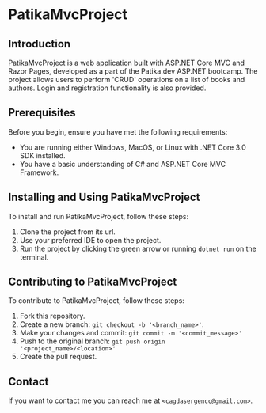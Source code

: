 # PatikaMvcProject

## Introduction

PatikaMvcProject is a web application built with ASP.NET Core MVC and Razor Pages, developed as a part of the Patika.dev ASP.NET bootcamp. The project allows users to perform 'CRUD' operations on a list of books and authors. Login and registration functionality is also provided.

## Prerequisites

Before you begin, ensure you have met the following requirements:

* You are running either Windows, MacOS, or Linux with .NET Core 3.0 SDK installed.
* You have a basic understanding of C# and ASP.NET Core MVC Framework.

## Installing and Using PatikaMvcProject

To install and run PatikaMvcProject, follow these steps:

1. Clone the project from its url.
2. Use your preferred IDE to open the project.
3. Run the project by clicking the green arrow or running `dotnet run` on the terminal.

## Contributing to PatikaMvcProject

To contribute to PatikaMvcProject, follow these steps:

1. Fork this repository.
2. Create a new branch: `git checkout -b '<branch_name>'`.
3. Make your changes and commit: `git commit -m '<commit_message>'`
4. Push to the original branch: `git push origin '<project_name>/<location>'`
5. Create the pull request.

## Contact

If you want to contact me you can reach me at `<cagdasergencc@gmail.com>`.


